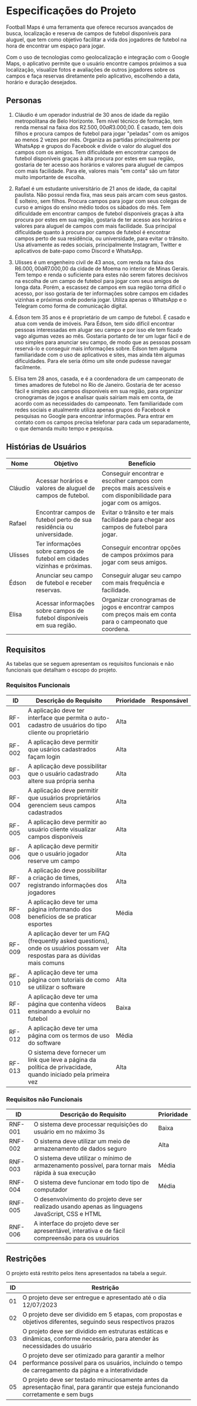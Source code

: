 # Especificações do Projeto

Football Maps é uma ferramenta que oferece recursos avançados de busca, localização e reserva de campos de futebol disponíveis para aluguel, que tem como objetivo facilitar a vida dos jogadores de futebol na hora de encontrar um espaço para jogar. 

Com o uso de tecnologias como geolocalização e integração com o Google Maps, o aplicativo permite que o usuário encontre campos próximos a sua localização, visualize fotos e avaliações de outros jogadores sobre os campos e faça reservas diretamente pelo aplicativo, escolhendo a data, horário e duração desejados.

## Personas
1. Cláudio é um operador industrial de 30 anos de idade da região metropolitana de Belo Horizonte. Tem nível técnico de formação, tem renda mensal na faixa dos R$2.500,00 a R$3.000,00. É casado, tem dois filhos e procura campos de futebol para jogar "peladas" com os
amigos ao menos 2 vezes por mês. Organiza as partidas principalmente por WhatsApp e grupos do Facebook e divide o valor do aluguel dos campos
com os amigos. Tem dificuldade em encontrar campos de futebol disponíveis graças à alta procura por estes em sua região, gostaria de ter acesso
aos horários e valores para aluguel de campos com mais facilidade. Para ele, valores mais "em conta" são um fator muito importante de escolha.

2. Rafael é um estudante universitário de 21 anos de idade, da capital paulista. Não possui renda fixa, mas seus pais arcam com seus gastos.
É solteiro, sem filhos. Procura campos para jogar com seus colegas de curso e amigos do ensino médio todos os sábados do mês. Tem dificuldade em 
encontrar campos de futebol disponíveis graças à alta procura por estes em sua região, gostaria de ter acesso aos horários e valores para aluguel 
de campos com mais facilidade. Sua principal dificuldade quanto à procura por campos de futebol é encontrar campos perto de sua residência,
ou universidade, para evitar o trânsito. Usa ativamente as redes sociais, principalmente Instagram, Twitter e aplicativos de bate-papo como Discord e WhatsApp.

3. Ulisses é um engenheiro civil de 43 anos, com renda na faixa dos R$6.000,00 à R$7.000,00 da cidade de Moema no interior de Minas Gerais.
Tem tempo e renda o suficiente para estes não serem fatores decisivos na escolha de um campo de futebol para jogar com seus amigos de longa data.
Porém, a escassez de campos em sua região torna difícil o acesso, por isso gostaria de ter informações sobre campos em cidades vizinhas e próximas onde poderia jogar. Utiliza apenas o WhatsApp e o Telegram como forma de comunicação digital.

4. Édson tem 35 anos e é proprietário de um campo de futebol. É casado e atua com venda de imóveis. Para Édson, tem sido difícil encontrar pessoas interessadas em alugar seu campo e por isso ele tem ficado vago algumas vezes ao mês. Gostaria portanto de ter um lugar fácil e de uso simples para anunciar seu campo, de modo que as pessoas possam reservá-lo e conseguir mais informações sobre. Édson tem alguma familiaridade com o uso de aplicativos e sites, mas ainda têm algumas dificuldades. Para ele seria ótimo um site onde pudesse navegar facilmente.

5. Elisa tem 28 anos, casada, e é a coordenadora de um campeonato de times amadores de futebol no Rio de Janeiro. Gostaria de ter acesso fácil e simples aos campos disponíveis em sua região, para organizar cronogramas de jogos e analisar quais sairiam mais em conta, de acordo com as necessidades do campeonato. Tem familiaridade com redes sociais e atualmente utiliza apenas grupos do Facebook e pesquisas no Google para encontrar informações. Para entrar em contato com os campos precisa telefonar para cada um separadamente, o que demanda muito tempo e pesquisa.

## Histórias de Usuários 

             
|Nome    | Objetivo  | Benefício | |
|------|-----------------------------------------|----| ----|
|Cláudio|  Acessar horários e valores de aluguel de campos de futebol. | Conseguir encontrar e escolher campos com preços mais acessíveis e com disponibilidade para jogar com os amigos.|      
|Rafael|   Encontrar campos de futebol perto de sua residência ou universidade. | Evitar o trânsito e ter mais facilidade para chegar aos campos de futebol para jogar.| 
|Ulisses|  Ter informações sobre campos de futebol em cidades vizinhas e próximas. |  Conseguir encontrar opções de campos próximos para jogar com seus amigos. | 
|Édson|  Anunciar seu campo de futebol e receber reservas.  |  Conseguir alugar seu campo com mais frequência e facilidade. | 
|Elisa|   Acessar informações sobre campos de futebol disponíveis em sua região. | Organizar cronogramas de jogos e encontrar campos com preços mais em conta para o     campeonato que coordena. | 


## Requisitos

As tabelas que se seguem apresentam os requisitos funcionais e não funcionais que detalham o escopo do projeto.

### Requisitos Funcionais

|ID    | Descrição do Requisito  | Prioridade | Responsável |
|------|-----------------------------------------|----| ----|
|RF-001| A aplicação deve ter interface que permita o auto-cadastro de usuários do tipo cliente ou proprietário | Alta |  |
|RF-002| A aplicação deve permitir que usários cadastrados façam login | Alta |  |
|RF-003| A aplicação deve possibilitar que o usuário cadastrado altere sua própria senha | Alta | |
|RF-004| A aplicação deve permitir que usuários proprietários gerenciem seus campos cadastrados | Alta | |
|RF-005| A aplicação deve permitir ao usuário cliente visualizar campos disponíveis | Alta | |
|RF-006| A aplicação deve permitir que o usuário jogador reserve um campo | Alta | |
|RF-007| A aplicação deve possibilitar a criação de times, registrando informações dos jogadores | Alta | |
|RF-008| A aplicação deve ter uma página informando dos benefícios de se praticar esportes| Média | |
|RF-009| A aplicação dever ter um FAQ (frequently asked questions), onde os usuários possam ver respostas para as dúvidas mais comuns | Alta |  |
|RF-010| A aplicação deve ter uma página com tutoriais de como se utilizar o software | Alta | |
|RF-011| A aplicação deve ter uma página que contenha vídeos ensinando a evoluir no futebol | Baixa | |
|RF-012| A aplicação deve ter uma página com os termos de uso do software  | Média | |
|RF-013| O sistema deve fornecer um link que leve a página da política de privacidade, quando iniciado pela primeira vez | Alta | 


### Requisitos não Funcionais

|ID     | Descrição do Requisito  |Prioridade |
|-------|-------------------------|----|
|RNF-001| O sistema deve processar requisições do usuário em no máximo 3s |  Baixa | 
|RNF-002| O sistema deve utilizar um meio de armazenamento de dados seguro |  Alta | 
|RNF-003| O sistema deve utilizar o mínimo de armazenamento possível, para tornar mais rápida à sua execução | Média | 
|RNF-004| O sistema deve funcionar em todo tipo de computador |  Média | 
|RNF-005| O desenvolvimento do projeto deve ser realizado usando apenas as linguagens JavaScript, CSS e HTML |
|RNF-006| A interface do projeto deve ser apresentável, interativa e de fácil compreensão para os usuários |   



## Restrições

O projeto está restrito pelos itens apresentados na tabela a seguir.

|ID| Restrição                                             |
|--|-------------------------------------------------------|
|01| O projeto deve ser entregue e apresentado até o dia 12/07/2023 |
|02| O projeto deve ser dividido em 5 etapas, com propostas e objetivos diferentes, seguindo seus respectivos prazos |   
|03| O projeto deve ser dividido em estruturas estáticas e dinâmicas, conforme necessário, para atender às necessidades do usuário |       
|04| O projeto deve ser otimizado para garantir a melhor performance possível para os usuários, incluindo o tempo de carregamento da página e a interatividade |       
|05| O projeto deve ser testado minuciosamente antes da apresentação final, para garantir que esteja funcionando corretamente e sem bugs |       



